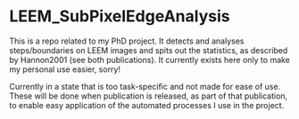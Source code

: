 # LEEM_SubPixelEdgeAnalysis
This is a repo related to my PhD project. It detects and analyses steps/boundaries on LEEM images and spits out the statistics, as described by Hannon2001 (see both publications). 
It currently exists here only to make my personal use easier, sorry!

Currently in a state that is too task-specific and not made for ease of use. These will be done when publication is released, as part of that publication,
to enable easy application of the automated processes I use in the project.


